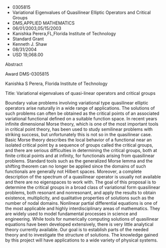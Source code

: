 
* 0305815
* Variational Eigenvalues of Quasilinear Elliptic Operators and Critical Groups
* DMS,APPLIED MATHEMATICS
* 06/01/2003,05/15/2003
* Kanishka Perera,FL,Florida Institute of Technology
* Standard Grant
* Kenneth J. Shaw
* 08/31/2004
* USD 19,068.00

Abstract

Award DMS-0305815

Kanishka S Perera, Florida Institute of Technology

Title: Variational eigenvalues of quasi-linear operators and critical groups

Boundary value problems involving variational type quasilinear elliptic
operators arise naturally in a wide range of applications. The solutions of such
problems can often be obtained as the critical points of an associated
variational functional defined on a suitable function space. In recent years
infinite dimensional Morse theory, which is one of the most important tools in
critical point theory, has been used to study semilinear problems with striking
success, but unfortunately this is not so in the quasilinear case. Basic Morse
theory describes the local behavior of a functional near an isolated critical
point by a sequence of groups called the critical groups, and there are serious
difficulties in determining the critical groups, both at finite critical points
and at infinity, for functionals arising from quasilinear problems. Standard
tools such as the generalized Morse lemma and the shifting theorem can no longer
be applied since the domains of such functionals are generally not Hilbert
spaces. Moreover, a complete description of the spectrum of a quasilinear
operator is usually not available and there are no eigenspaces to work with. The
goal of this proposal is to determine the critical groups in a broad class of
variational form quasilinear problems, both resonant and nonresonant, and apply
the results to obtain existence, multiplicity, and qualitative properties of
solutions such as the number of nodal domains. Nonlinear partial differential
equations is one of the most applicable and highly interdisciplinary areas of
mathematics. They are widely used to model fundamental processes in science and
engineering. While tools for numerically computing solutions of quasilinear
equations have been developed extensively, there is very little analytical
theory currently available. Our goal is to establish parts of the needed theory
and to investigate the structure of solutions. The knowledge gained by this
project will have applications to a wide variety of physical systems.


